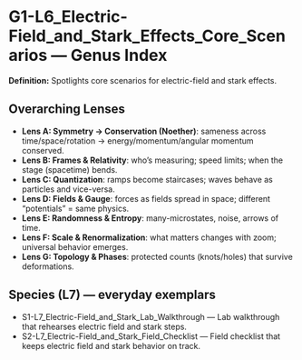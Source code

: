 # G1-L6_Electric-Field_and_Stark_Effects_Core_Scenarios — Genus Index
**Definition:** Spotlights core scenarios for electric-field and stark effects.

## Overarching Lenses

- **Lens A: Symmetry -> Conservation (Noether)**: sameness across time/space/rotation → energy/momentum/angular momentum conserved.
- **Lens B: Frames & Relativity**: who’s measuring; speed limits; when the stage (spacetime) bends.
- **Lens C: Quantization**: ramps become staircases; waves behave as particles and vice-versa.
- **Lens D: Fields & Gauge**: forces as fields spread in space; different “potentials” = same physics.
- **Lens E: Randomness & Entropy**: many-microstates, noise, arrows of time.
- **Lens F: Scale & Renormalization**: what matters changes with zoom; universal behavior emerges.
- **Lens G: Topology & Phases**: protected counts (knots/holes) that survive deformations.

## Species (L7) — everyday exemplars

- S1-L7_Electric-Field_and_Stark_Lab_Walkthrough — Lab walkthrough that rehearses electric field and stark steps.
- S2-L7_Electric-Field_and_Stark_Field_Checklist — Field checklist that keeps electric field and stark behavior on track.
